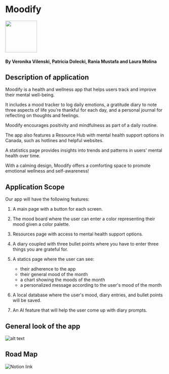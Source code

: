 # Moodify
<img src="https://github.com/user-attachments/assets/c53a664f-8be5-4f76-9ae1-65e18c398663" width="100">

#### By Veronika Vilenski, Patricia Dolecki, Rania Mustafa and Laura Molina

## Description of application 
Moodify is a health and wellness app that helps users track and improve their mental well-being.

It includes a mood tracker to log daily emotions, a gratitude diary to note three aspects of life you’re thankful for each day, and a personal journal for reflecting on thoughts and feelings.

Moodify encourages positivity and mindfulness as part of a daily routine.

The app also features a Resource Hub with mental health support options in Canada, such as hotlines and helpful websites.

A statistics page provides insights into trends and patterns in users' mental health over time.

With a calming design, Moodify offers a comforting space to promote emotional wellness and self-awareness!

## Application Scope 
Our app will have the following features:  
1. A main page with a button for each screen.

2. The mood board where the user can enter a color representing their mood given a color palette. 

3. Resources page with access to mental health support options.

4. A diary coupled with three bullet points where you have to enter three things you are grateful for. 

5. A statics page where the user can see:
    - their adherence to the app
    - their general mood of the month
    - a chart showing the moods of the month
    - a personalized message according to the user's mood of the month

6. A local database where the user's mood, diary entries, and bullet points will be saved.

7. An AI feature that will help the user come up with diary prompts.
## General look of the app
![alt text](<Screenshot 2024-11-11 at 9.49.43 AM.png>)

## Road Map 
![Notion link](<https://cold-allium-2b3.notion.site/moodify-project-appdevproject47592758248?pvs=4>)

